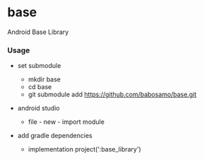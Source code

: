 # base
Android Base Library


### Usage
* set submodule
	* mkdir base
	* cd base
	* git submodule add https://github.com/babosamo/base.git

* android studio
	* file - new - import module

* add gradle dependencies
	* implementation project(':base_library')